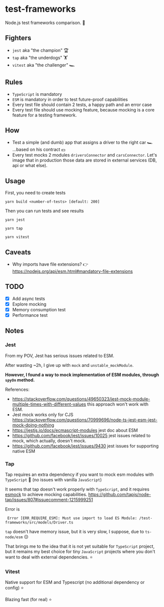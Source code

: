 # test-frameworks

Node.js test frameworks comparison. 🧪

## Fighters
- `jest` aka "the champion" 🏆
- `tap` aka "the underdogs" 🏋️
- `vitest` aka "the challenger" 🏎️

## Rules
- `TypeScript` is mandatory
- `ESM` is mandatory in order to test future-proof capabilities
- Every test file should contain 2 tests, a happy path and an error case
- Every test file should use mocking feature, because mocking is a core feature for a testing framework.

## How
- Test a simple (and dumb) app that assigns a driver to the right car 🏎 ...based on his contract 💵️
- Every test mocks 2 modules `driversConnector` and `carsConnector`. Let's image that in production those data are stored in external services (DB, api or what else).

## Usage
First, you need to create tests

```shell
yarn build <number-of-tests> [default: 200]
```

Then you can run tests and see results
```shell
yarn jest
```
```shell
yarn tap
```
```shell
yarn vitest
```

## Caveats
- Why imports have file extensions? 👉https://nodejs.org/api/esm.html#mandatory-file-extensions

## TODO
- [x] Add async tests
- [x] Explore mocking
- [x] Memory consumption test
- [x] Performance test

## Notes

### Jest
From my POV, Jest has serious issues related to ESM.

After wasting ~2h, I give up with `mock` and `unstable_mockModule`.

**However, I found a way to mock implementation of ESM modules, through `spyOn` method.**

References:
- https://stackoverflow.com/questions/49650323/jest-mock-module-multiple-times-with-different-values this approach won't work with ESM.
- Jest mock works only for CJS https://stackoverflow.com/questions/70999696/node-ts-jest-esm-jest-mock-doing-nothing
- https://jestjs.io/docs/ecmascript-modules jest doc about ESM 
- https://github.com/facebook/jest/issues/10025 jest issues related to mock, which actually, doesn't mock.
- https://github.com/facebook/jest/issues/9430 jest issues for supporting native ESM

### Tap
Tap requires an extra dependency if you want to mock esm modules with `TypeScript` 🚨 (no issues with vanilla `JavaScript`)

It seems that tap doesn't work properly with `TypeScript`, and it requires [esmock](https://www.npmjs.com/package/esmock) to achieve mocking capabilities.
https://github.com/tapjs/node-tap/issues/807#issuecomment-1215999251

Error is
```shell
 Error [ERR_REQUIRE_ESM]: Must use import to load ES Module: /test-frameworks/src/models/Driver.ts
```

`tap` doesn't have memory issue, but it is very slow, I suppose, due to `ts-node/esm` 😔

That brings me to the idea that it is not yet suitable for `TypeScript` project,
but it remains my best choice for tiny `JavaScript` projects where you don't want to deal with external dependencies. ⭐️

### Vitest
Native support for ESM and Typescript (no additional dependency or config) ⭐️

Blazing fast (for real) ⭐️
